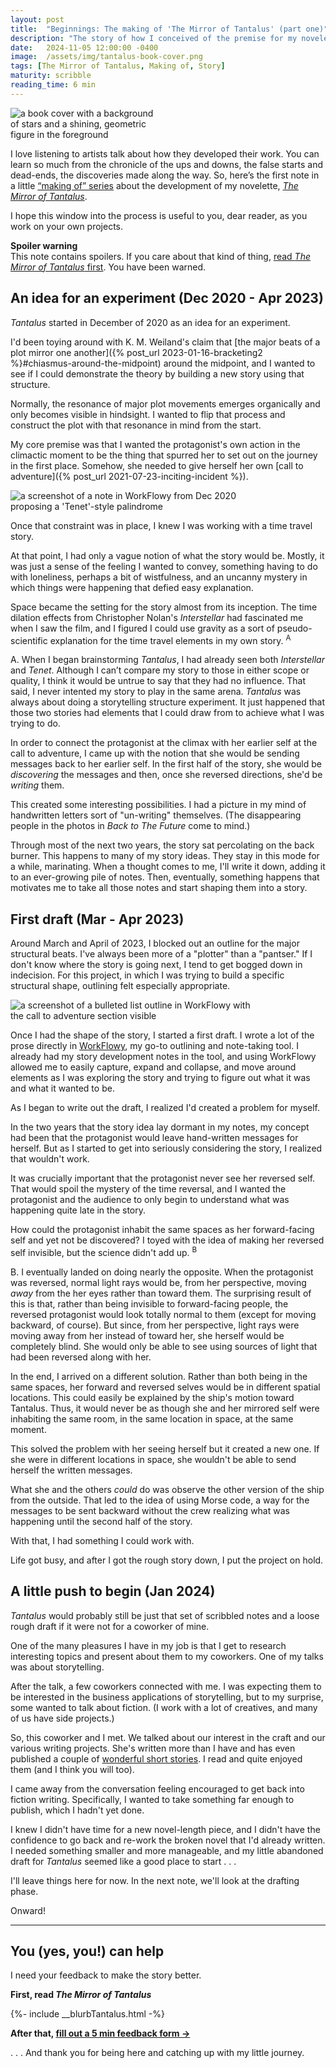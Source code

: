 ```yaml
---
layout: post
title:  "Beginnings: The making of 'The Mirror of Tantalus' (part one)"
description: "The story of how I conceived of the premise for my novelette, 'The Mirror of Tantalus' and how connecting with a coworker encouraged me to write the story"
date:   2024-11-05 12:00:00 -0400
image:  /assets/img/tantalus-book-cover.png
tags: [The Mirror of Tantalus, Making of, Story]
maturity: scribble
reading_time: 6 min
---
```


<img src="/assets/img/tantalus-book-cover.png" alt="a book cover with a background of stars and a shining, geometric figure in the foreground" style="max-width:240px;">

<p class="dropCap">I love listening to artists talk about how they developed their work. You can learn so much from the chronicle of the ups and downs, the false starts and dead-ends, the discoveries made along the way. So, here&rsquo;s the first note in a little <a href="/tag/the+mirror+of+tantalus">&ldquo;making of&rdquo; series</a> about the development of my novelette, <em><a href="/tantalus-mirror">The Mirror of Tantalus</a></em>.</p> 

I hope this window into the process is useful to you, dear reader, as you work on your own projects.

<aside><p><strong>Spoiler warning</strong><br />This note contains spoilers. If you care about that kind of thing, <a href="/stories">read <em>The Mirror of Tantalus</em> first</a>. You have been warned.</p></aside>

## An idea for an experiment (Dec 2020 - Apr 2023)

_Tantalus_ started in December of 2020 as an idea for an experiment. 

I'd been toying around with K. M. Weiland's claim that [the major beats of a plot mirror one another]({% post_url 2023-01-16-bracketing2 %}#chiasmus-around-the-midpoint) around the midpoint, and I wanted to see if I could demonstrate the theory by building a new story using that structure. 

Normally, the resonance of major plot movements emerges organically and only becomes visible in hindsight. I wanted to flip that process and construct the plot with that resonance in mind from the start.

My core premise was that I wanted the protagonist's own action in the climactic moment to be the thing that spurred her to set out on the journey in the first place. Somehow, she needed to give herself her own [call to adventure]({% post_url 2021-07-23-inciting-incident %}).

<img src="/assets/img/tantalus-making-of-01-inception.png" alt="a screenshot of a note in WorkFlowy from Dec 2020 proposing a 'Tenet'-style palindrome" style="max-width:400px;">

Once that constraint was in place, I knew I was working with a time travel story.

At that point, I had only a vague notion of what the story would be. Mostly, it was just a sense of the feeling I wanted to convey, something having to do with loneliness, perhaps a bit of wistfulness, and an uncanny mystery in which things were happening that defied easy explanation.

Space became the setting for the story almost from its inception. The time dilation effects from Christopher Nolan's _Interstellar_ had fascinated me when I saw the film, and I figured I could use gravity as a sort of pseudo-scientific explanation for the time travel elements in my own story. <sup class="aside">A</sup>

<aside>A. When I began brainstorming <em>Tantalus</em>, I had already seen both <em>Interstellar</em> and <em>Tenet</em>. Although I can&rsquo;t compare my story to those in either scope or quality, I think it would be untrue to say that they had no influence. That said, I never intented my story to play in the same arena. <em>Tantalus</em> was always about doing a storytelling structure experiment. It just happened that those two stories had elements that I could draw from to achieve what I was trying to do.</aside>

In order to connect the protagonist at the climax with her earlier self at the call to adventure, I came up with the notion that she would be sending messages back to her earlier self. In the first half of the story, she would be _discovering_ the messages and then, once she reversed directions, she'd be _writing_ them.

This created some interesting possibilities. I had a picture in my mind of handwritten letters sort of "un-writing" themselves. (The disappearing people in the photos in _Back to The Future_ come to mind.)

Through most of the next two years, the story sat percolating on the back burner. This happens to many of my story ideas. They stay in this mode for a while, marinating. When a thought comes to me, I'll write it down, adding it to an ever-growing pile of notes. Then, eventually, something happens that motivates me to take all those notes and start shaping them into a story.

## First draft (Mar - Apr 2023)

Around March and April of 2023, I blocked out an outline for the major structural beats. I've always been more of a "plotter" than a "pantser." If I don't know where the story is going next, I tend to get bogged down in indecision. For this project, in which I was trying to build a specific structural shape, outlining felt especially appropriate.

<img src="/assets/img/tantalus-making-of-01-outline.png" alt="a screenshot of a bulleted list outline in WorkFlowy with the call to adventure section visible" style="max-width:400px;">

Once I had the shape of the story, I started a first draft. I wrote a lot of the prose directly in [WorkFlowy](https://www.workflowy.com), my go-to outlining and note-taking tool. I already had my story development notes in the tool, and using WorkFlowy allowed me to easily capture, expand and collapse, and move around elements as I was exploring the story and trying to figure out what it was and what it wanted to be.

As I began to write out the draft, I realized I'd created a problem for myself. 

In the two years that the story idea lay dormant in my notes, my concept had been that the protagonist would leave hand-written messages for herself. But as I started to get into seriously considering the story, I realized that wouldn't work. 

It was crucially important that the protagonist never see her reversed self. That would spoil the mystery of the time reversal, and I wanted the protagonist and the audience to only begin to understand what was happening quite late in the story.

How could the protagonist inhabit the same spaces as her forward-facing self and yet not be discovered? I toyed with the idea of making her reversed self invisible, but the science didn't add up. <sup class="aside">B</sup>

<aside>B. I eventually landed on doing nearly the opposite. When the protagonist was reversed, normal light rays would be, from her perspective, moving <em>away</em> from the her eyes rather than toward them. The surprising result of this is that, rather than being invisible to forward-facing people, the reversed protagonist would look totally normal to them (except for moving backward, of course). But since, from her perspective, light rays were moving away from her instead of toward her, she herself would be completely blind. She would only be able to see using sources of light that had been reversed along with her.</aside>

In the end, I arrived on a different solution. Rather than both being in the same spaces, her forward and reversed selves would be in different spatial locations. This could easily be explained by the ship's motion toward Tantalus. Thus, it would never be as though she and her mirrored self were inhabiting the same room, in the same location in space, at the same moment. 

This solved the problem with her seeing herself but it created a new one. If she were in different locations in space, she wouldn't be able to send herself the written messages. 

What she and the others _could_ do was observe the other version of the ship from the outside. That led to the idea of using Morse code, a way for the messages to be sent backward without the crew realizing what was happening until the second half of the story. 

With that, I had something I could work with.

Life got busy, and after I got the rough story down, I put the project on hold.

## A little push to begin (Jan 2024)

_Tantalus_ would probably still be just that set of scribbled notes and a loose rough draft if it were not for a coworker of mine.

One of the many pleasures I have in my job is that I get to research interesting topics and present about them to my coworkers. One of my talks was about storytelling.

After the talk, a few coworkers connected with me. I was expecting them to be interested in the business applications of storytelling, but to my surprise, some wanted to talk about fiction. (I work with a lot of creatives, and many of us have side projects.)

So, this coworker and I met. We talked about our interest in the craft and our various writing projects. She's written more than I have and has even published a couple of [wonderful short stories](https://jilljacmakes.com/writing). I read and quite enjoyed them (and I think you will too).

I came away from the conversation feeling encouraged to get back into fiction writing. Specifically, I wanted to take something far enough to publish, which I hadn't yet done. 

I knew I didn't have time for a new novel-length piece, and I didn't have the confidence to go back and re-work the broken novel that I'd already written. I needed something smaller and more manageable, and my little abandoned draft for _Tantalus_ seemed like a good place to start . . .

I'll leave things here for now. In the next note, we'll look at the drafting phase.

Onward!

---

## You (yes, you!) can help

I need your feedback to make the story better.

**First, read _The Mirror of Tantalus_**

{%- include __blurbTantalus.html -%}

**After that, [fill out a 5 min feedback form &rarr;](https://forms.gle/tftkD89pmyvv5SSu5)**  

. . . And thank you for being here and catching up with my little journey.